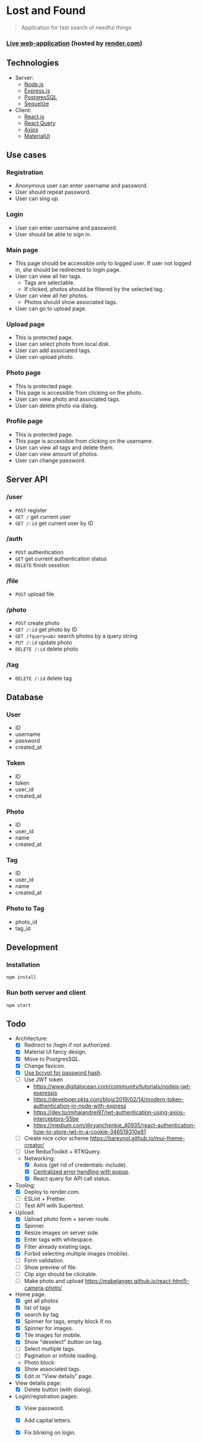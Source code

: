 # Lost and Found
> Application for fast search of needful things

### [Live web-application](https://lost-and-found-6l4m.onrender.com/) (hosted by [render.com](https://render.com/)) 

## Technologies
* Server:
  * [Node.js](https://nodejs.org/en)
  * [Express.js](https://expressjs.com/)
  * [PostgresSQL](https://www.postgresql.org/)
  * [Sequelize](https://sequelize.org/)
* Client:
  * [React.js](https://react.dev/)
  * [React Query](https://react-query-v3.tanstack.com/)
  * [Axios](https://axios-http.com/docs/intro)
  * [MaterialUI](https://mui.com/)

## Use cases

### Registration
* Anonymous user can enter username and password.
* User should repeat password.
* User can sing up.

### Login
* User can enter username and password.
* User should be able to sign in.

### Main page
* This page should be accessible only to logged user. 
If user not logged in, she should be redirected to login page.
* User can view all her tags.
  * Tags are selectable.
  * If clicked, photos should be filtered by the selected tag. 
* User can view all her photos.
  * Photos should show associated tags.
* User can go to upload page.

### Upload page
* This is protected page.
* User can select photo from local disk.
* User can add associated tags.
* User can upload photo.

### Photo page
* This is protected page.
* This page is accessible from clicking on the photo.
* User can view photo and associated tags.
* User can delete photo via dialog.

### Profile page
* This is protected page.
* This page is accessible from clicking on the username.
* User can view all tags and delete them.
* User can view amount of photos.
* User can change password.

## Server API

### /user
* `POST` register
* `GET /` get current user
* `GET /:id` get current user by ID

### /auth
* `POST` authentication
* `GET` get current authentication status
* `DELETE` finish sesstion

### /file
* `POST` upload file

### /photo
* `POST` create photo
* `GET /:id` get photo by ID
* `GET /?query=abc` search photos by a query string
* `PUT /:id` update photo
* `DELETE /:id` delete photo

### /tag
* `DELETE /:id` delete tag

## Database

### User
* ID
* username
* password
* created_at

### Token
* ID
* token
* user_id
* created_at

### Photo
* ID
* user_id
* name
* created_at

### Tag
* ID
* user_id
* name
* created_at

### Photo to Tag
* photo_id
* tag_id

## Development
### Installation

```shell
npm install
```

### Run both server and client

```shell
npm start
```

## Todo
* Architecture:
  * [x] Redirect to /login if not authorized.
  * [x] Material UI fancy design.
  * [x] Move to PostgresSQL.
  * [x] Change favicon.
  * [x] [Use bcrypt for password hash](https://stackoverflow.com/questions/34120548/using-bcrypt-with-sequelize-model).
  * [ ] Use JWT token 
    * https://www.digitalocean.com/community/tutorials/nodejs-jwt-expressjs
    * https://developer.okta.com/blog/2019/02/14/modern-token-authentication-in-node-with-express
    * https://dev.to/mihaiandrei97/jwt-authentication-using-axios-interceptors-55be
    * https://medium.com/@ryanchenkie_40935/react-authentication-how-to-store-jwt-in-a-cookie-346519310e81
  * [ ] Create nice color scheme https://bareynol.github.io/mui-theme-creator/
  * [ ] Use ReduxToolkit + RTKQuery.
  * Networking:
    * [x] Axios (get rid of credentials: include).
    * [x] [Centralized error handling with popup](https://tkdodo.eu/blog/react-query-error-handling).
    * [x] React query for API call status.
* Tooling:
  * [x] Deploy to render.com.
  * [ ] ESLint + Prettier.
  * [ ] Test API with Supertest.
* Upload:
  * [x] Upload photo form + server route.
  * [x] Spinner.
  * [x] Resize images on server side.
  * [x] Enter tags with whitespace.
  * [x] Filter already existing tags.
  * [x] Forbid selecting multiple images (mobile).
  * [ ] Form validation.
  * [ ] Show preview of file.
  * [ ] Clip sign should be clickable.
  * [ ] Make photo and upload https://mabelanger.github.io/react-html5-camera-photo/
* Home page.
  * [x] get all photos
  * [x] list of tags
  * [x] search by tag
  * [x] Spinner for tags, empty block if no.
  * [x] Spinner for images.
  * [x] Tile images for mobile.
  * [x] Show "deselect" button on tag.
  * [ ] Select multiple tags.
  * [ ] Pagination or infinite loading.
  * Photo block:
   * [x] Show associated tags.
   * [x] Edit or "View details" page.
* View details page:
  * [x] Delete button (with dialog).
* Login/registration pages:
  * [x] View password.
  * [x] Add capital letters.
  * [x] Fix blinking on login.

